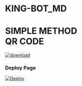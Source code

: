 # KING-BOT_MD

# SIMPLE METHOD<br> QR CODE
<a href="https://imgbb.com/"><img src="https://i.ibb.co/pRxHDGJ/download.png" alt="download" border="0"></a>

### Deploy Page
[![Deploy](https://www.herokucdn.com/deploy/button.svg)](https://heroku.com/deploy?template=https://github.com/nethsaragimhan/KING-BOT_MD)
